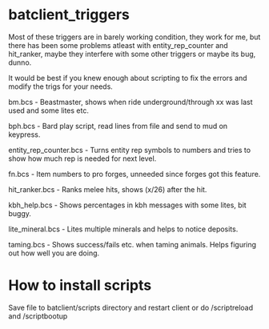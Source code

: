 
batclient_triggers
==================
Most of these triggers are in barely working condition, they work for me, but there has been some problems atleast with entity_rep_counter and hit_ranker, maybe they interfere with some other triggers or maybe its bug, dunno.

It would be best if you knew enough about scripting to fix the errors and modify the trigs for your needs.


bm.bcs - Beastmaster, shows when ride underground/through xx was last used and some lites etc.

bph.bcs - Bard play script, read lines from file and send to mud on keypress.

entity_rep_counter.bcs - Turns entity rep symbols to numbers and tries to show how much rep is needed for next level.

fn.bcs - Item numbers to pro forges, unneeded since forges got this feature.

hit_ranker.bcs - Ranks melee hits, shows (x/26) after the hit.

kbh_help.bcs - Shows percentages in kbh messages with some lites, bit buggy.

lite_mineral.bcs - Lites multiple minerals and helps to notice deposits.

taming.bcs - Shows success/fails etc. when taming animals. Helps figuring out how well you are doing.



How to install scripts
======================
Save file to batclient/scripts directory and restart client or do /scriptreload and /scriptbootup



